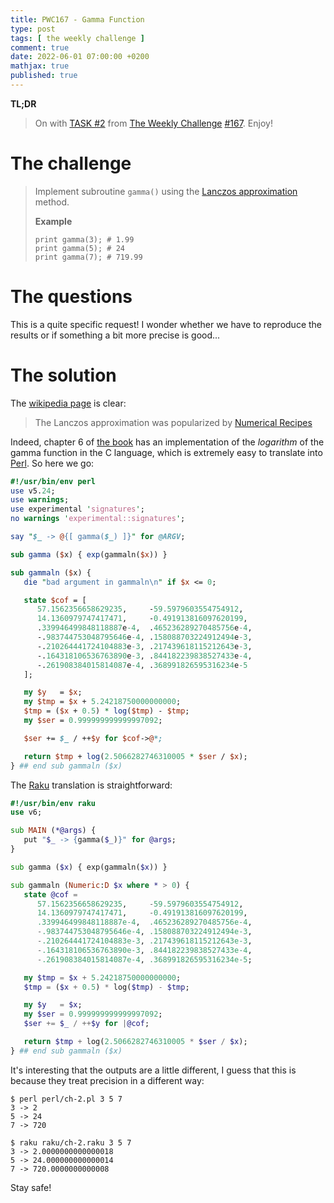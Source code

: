 ```yaml
---
title: PWC167 - Gamma Function
type: post
tags: [ the weekly challenge ]
comment: true
date: 2022-06-01 07:00:00 +0200
mathjax: true
published: true
---
```


**TL;DR**

> On with [TASK #2][] from [The Weekly Challenge][] [#167][].
> Enjoy!

# The challenge

> Implement subroutine `gamma()` using the [Lanczos approximation][]
> method.
>
> **Example**
>
>     print gamma(3); # 1.99
>     print gamma(5); # 24
>     print gamma(7); # 719.99

# The questions

This is a quite specific request! I wonder whether we have to reproduce
the results or if something a bit more precise is good...

# The solution

The [wikipedia page][Lanczos approximation] is clear:

> The Lanczos approximation was popularized by [Numerical Recipes][]

Indeed, chapter 6 of [the book][] has an implementation of the
*logarithm* of the gamma function in the C language, which is extremely
easy to translate into [Perl][]. So here we go:

```perl
#!/usr/bin/env perl
use v5.24;
use warnings;
use experimental 'signatures';
no warnings 'experimental::signatures';

say "$_ -> @{[ gamma($_) ]}" for @ARGV;

sub gamma ($x) { exp(gammaln($x)) }

sub gammaln ($x) {
   die "bad argument in gammaln\n" if $x <= 0;

   state $cof = [
      57.1562356658629235,     -59.5979603554754912,
      14.1360979747417471,     -0.491913816097620199,
      .339946499848118887e-4,  .465236289270485756e-4,
      -.983744753048795646e-4, .158088703224912494e-3,
      -.210264441724104883e-3, .217439618115212643e-3,
      -.164318106536763890e-3, .844182239838527433e-4,
      -.261908384015814087e-4, .368991826595316234e-5
   ];

   my $y   = $x;
   my $tmp = $x + 5.24218750000000000;
   $tmp = ($x + 0.5) * log($tmp) - $tmp;
   my $ser = 0.999999999999997092;

   $ser += $_ / ++$y for $cof->@*;

   return $tmp + log(2.5066282746310005 * $ser / $x);
} ## end sub gammaln ($x)
```

The [Raku][] translation is straightforward:

```raku
#!/usr/bin/env raku
use v6;

sub MAIN (*@args) {
   put "$_ -> {gamma($_)}" for @args;
}

sub gamma ($x) { exp(gammaln($x)) }

sub gammaln (Numeric:D $x where * > 0) {
   state @cof =
      57.1562356658629235,     -59.5979603554754912,
      14.1360979747417471,     -0.491913816097620199,
      .339946499848118887e-4,  .465236289270485756e-4,
      -.983744753048795646e-4, .158088703224912494e-3,
      -.210264441724104883e-3, .217439618115212643e-3,
      -.164318106536763890e-3, .844182239838527433e-4,
      -.261908384015814087e-4, .368991826595316234e-5;

   my $tmp = $x + 5.24218750000000000;
   $tmp = ($x + 0.5) * log($tmp) - $tmp;

   my $y   = $x;
   my $ser = 0.999999999999997092;
   $ser += $_ / ++$y for |@cof;

   return $tmp + log(2.5066282746310005 * $ser / $x);
} ## end sub gammaln ($x)
```

It's interesting that the outputs are a little different, I guess that
this is because they treat precision in a different way:

```
$ perl perl/ch-2.pl 3 5 7
3 -> 2
5 -> 24
7 -> 720

$ raku raku/ch-2.raku 3 5 7
3 -> 2.0000000000000018
5 -> 24.000000000000014
7 -> 720.0000000000008
```

Stay safe!

[The Weekly Challenge]: https://theweeklychallenge.org/
[#167]: https://theweeklychallenge.org/blog/perl-weekly-challenge-167/
[TASK #2]: https://theweeklychallenge.org/blog/perl-weekly-challenge-167/#TASK2
[Perl]: https://www.perl.org/
[Raku]: https://raku.org/
[Lanczos approximation]: https://en.wikipedia.org/wiki/Lanczos_approximation
[Numerical Recipes]: http://www.numerical.recipes/
[the book]: http://numerical.recipes/book/book.html
